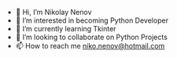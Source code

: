 - 👋 Hi, I’m Nikolay Nenov
- 👀 I’m interested in becoming Python Developer
- 🌱 I’m currently learning Tkinter
- 💞️ I’m looking to collaborate on Python Projects
- 📫 How to reach me niko.nenov@hotmail.com

<!---
ntnenov/ntnenov is a ✨ special ✨ repository because its `README.md` (this file) appears on your GitHub profile.
You can click the Preview link to take a look at your changes.
--->
